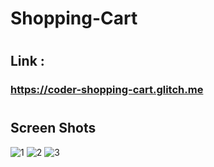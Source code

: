 # Shopping-Cart

#
## Link :
### https://coder-shopping-cart.glitch.me

#
## Screen Shots

![1](https://user-images.githubusercontent.com/59601482/129093138-74b4dd3b-0ed8-4c83-b771-c161754e7df4.jpg)
![2](https://user-images.githubusercontent.com/59601482/129093136-5c42d23a-27e0-4b37-b220-c756003d1407.jpg)
![3](https://user-images.githubusercontent.com/59601482/129093137-4f58140c-351b-4410-bba9-37035c5ee2a4.jpg)

